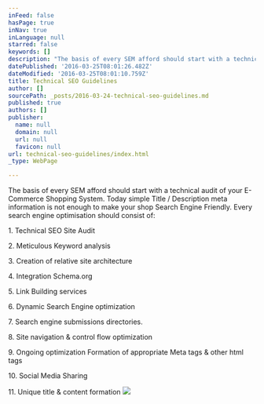 ```yaml
---
inFeed: false
hasPage: true
inNav: true
inLanguage: null
starred: false
keywords: []
description: "The basis of every SEM afford should start with a technical audit of your E-Commerce Shopping System. \_Today simple Title / Description meta information is not enough to make your shop Search Engine Friendly. The proper integration of \_schema.org to declare and identify your content is necessary. \_"
datePublished: '2016-03-25T08:01:26.482Z'
dateModified: '2016-03-25T08:01:10.759Z'
title: Technical SEO Guidelines
author: []
sourcePath: _posts/2016-03-24-technical-seo-guidelines.md
published: true
authors: []
publisher:
  name: null
  domain: null
  url: null
  favicon: null
url: technical-seo-guidelines/index.html
_type: WebPage

---
```

The basis of every SEM afford should start with a technical audit of your E-Commerce Shopping System.  Today simple Title / Description meta information is not enough to make your shop Search Engine Friendly. Every search engine optimisation should consist of: 

1\. Technical SEO Site Audit

2\. Meticulous Keyword analysis 

3\. Creation of relative site architecture

4\. Integration Schema.org 

5\.  Link Building services 

6\. Dynamic Search Engine optimization 

7\. Search engine submissions directories. 

8\. Site navigation & control flow optimization 

9\. Ongoing optimization
Formation of appropriate Meta tags & other html tags 

10\. Social Media Sharing 

11\. Unique title & content formation
![](https://the-grid-user-content.s3-us-west-2.amazonaws.com/0e7f7963-2ab5-4b56-beb0-7ebb8574497e.jpg)